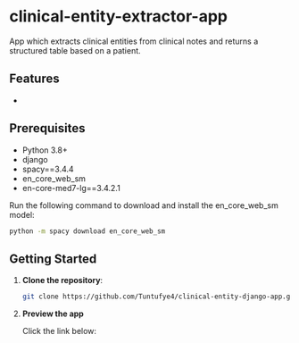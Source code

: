 # clinical-entity-extractor-app
App which extracts clinical entities from clinical notes and returns a structured table based on a patient.

## Features
-

## Prerequisites


- Python 3.8+
- django
- spacy==3.4.4
- en_core_web_sm
- en-core-med7-lg==3.4.2.1

Run the following command to download and install the en_core_web_sm model:

```bash
python -m spacy download en_core_web_sm
```


## Getting Started


1. **Clone the repository**:

   ```bash
   git clone https://github.com/Tuntufye4/clinical-entity-django-app.git

   ```


2. **Preview the app**
   
   Click the link below:
   
  
  
